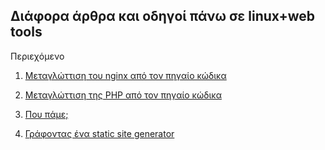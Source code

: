 ## Διάφορα άρθρα και οδηγοί πάνω σε linux+web tools

Περιεχόμενο

1. [Μεταγλώττιση του nginx από τον πηγαίο κώδικα](https://github.com/thiodordelis/tech/blob/master/nginx_compile_from_source.md)

2. [Μεταγλώττιση της PHP από τον πηγαίο κώδικα](https://github.com/thiodordelis/tech/blob/master/php_compile.md)

3. [Που πάμε;](https://github.com/thiodordelis/tech/blob/master/pou_pame.md)

4. [Γράφοντας ένα static site generator](https://github.com/thiodordelis/tech/blob/master/static_site_generator.md)
